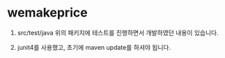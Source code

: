 # wemakeprice

1. src/test/java
위의 패키지에 테스트를 진행하면서 개발하였던 내용이 있습니다.

2. junit4를 사용했고, 초기에 maven update를 하셔야 됩니다.
